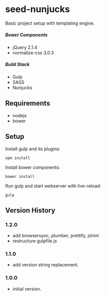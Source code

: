 # seed-nunjucks

Basic project setup with templating engine.

##### Bower Components
* jQuery 2.1.4
* normalize-css 3.0.3

##### Build Stack
* Gulp
* SASS
* Nunjucks

## Requirements
* nodejs
* bower

## Setup

Install gulp and its plugins:
```
npm install
```

Install bower components:
```
bower install
```

Run gulp and start webserver with live-reload:
```
gulp
```

## Version History

### 1.2.0
* add browsersync, plumber, prettify, jshint
* restructure gulpfile.js

### 1.1.0
* add version string replacement.

### 1.0.0
* initial version.